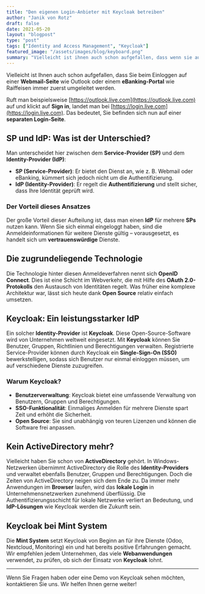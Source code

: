 ```yaml
---
title: "Den eigenen Login-Anbieter mit Keycloak betreiben"
author: "Janik von Rotz"
draft: false
date: 2021-05-20
layout: "blogpost"
type: "post"
tags: ["Identity and Access Management", "Keycloak"]
featured_image: "/assets/images/blog/keyboard.png"
summary: "Vielleicht ist ihnen auch schon aufgefallen, dass wenn sie auf einer Webmail-Seite wie Outlook oder im eBanking-Portal wie bei Raiffeisen einloggen wollen, werden sie immer zuerst umgeleitet. Ruft man..."
---
```


Vielleicht ist Ihnen auch schon aufgefallen, dass Sie beim Einloggen auf einer **Webmail-Seite** wie Outlook oder einem **eBanking-Portal** wie Raiffeisen immer zuerst umgeleitet werden. 

Ruft man beispielsweise [https://outlook.live.com](https://outlook.live.com) auf und klickt auf **Sign in**, landet man bei [https://login.live.com](https://login.live.com). Das bedeutet, Sie befinden sich nun auf einer **separaten Login-Seite**.

## SP und IdP: Was ist der Unterschied?

Man unterscheidet hier zwischen dem **Service-Provider (SP)** und dem **Identity-Provider (IdP)**:

- **SP (Service-Provider)**: Er bietet den Dienst an, wie z. B. Webmail oder eBanking, kümmert sich jedoch nicht um die Authentifizierung.
- **IdP (Identity-Provider)**: Er regelt die **Authentifizierung** und stellt sicher, dass Ihre Identität geprüft wird.

### Der Vorteil dieses Ansatzes

Der große Vorteil dieser Aufteilung ist, dass man einen **IdP** für mehrere **SPs** nutzen kann. Wenn Sie sich einmal eingeloggt haben, sind die Anmeldeinformationen für weitere Dienste gültig – vorausgesetzt, es handelt sich um **vertrauenswürdige** Dienste.

## Die zugrundeliegende Technologie

Die Technologie hinter diesen Anmeldeverfahren nennt sich **OpenID Connect**. Dies ist eine Schicht im Webverkehr, die mit Hilfe des **OAuth 2.0-Protokolls** den Austausch von Identitäten regelt. Was früher eine komplexe Architektur war, lässt sich heute dank **Open Source** relativ einfach umsetzen.

## Keycloak: Ein leistungsstarker IdP

Ein solcher **Identity-Provider** ist **Keycloak**. Diese Open-Source-Software wird von Unternehmen weltweit eingesetzt. Mit **Keycloak** können Sie Benutzer, Gruppen, Richtlinien und Berechtigungen verwalten. Registrierte Service-Provider können durch Keycloak ein **Single-Sign-On (SSO)** bewerkstelligen, sodass sich Benutzer nur einmal einloggen müssen, um auf verschiedene Dienste zuzugreifen.

### Warum Keycloak?

- **Benutzerverwaltung**: Keycloak bietet eine umfassende Verwaltung von Benutzern, Gruppen und Berechtigungen.
- **SSO-Funktionalität**: Einmaliges Anmelden für mehrere Dienste spart Zeit und erhöht die Sicherheit.
- **Open Source**: Sie sind unabhängig von teuren Lizenzen und können die Software frei anpassen.

## Kein ActiveDirectory mehr?

Vielleicht haben Sie schon von **ActiveDirectory** gehört. In Windows-Netzwerken übernimmt ActiveDirectory die Rolle des **Identity-Providers** und verwaltet ebenfalls Benutzer, Gruppen und Berechtigungen. Doch die Zeiten von ActiveDirectory neigen sich dem Ende zu. Da immer mehr Anwendungen im **Browser** laufen, wird das **lokale Login** in Unternehmensnetzwerken zunehmend überflüssig. Die Authentifizierungsschicht für lokale Netzwerke verliert an Bedeutung, und **IdP-Lösungen** wie Keycloak werden die Zukunft sein.

## Keycloak bei Mint System

Die **Mint System** setzt Keycloak von Beginn an für ihre Dienste (Odoo, Nextcloud, Monitoring) ein und hat bereits positive Erfahrungen gemacht. Wir empfehlen jedem Unternehmen, das viele **Webanwendungen** verwendet, zu prüfen, ob sich der Einsatz von **Keycloak** lohnt.

---

Wenn Sie Fragen haben oder eine Demo von Keycloak sehen möchten, kontaktieren Sie uns. Wir helfen Ihnen gerne weiter!
